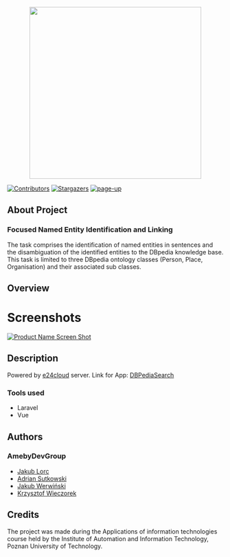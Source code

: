 <p align="center"><img src="https://github.com/KrzychuW/DBPediaSearch/blob/master/logo.svg" width="400"></p>

[![Contributors][contributors-shield]][contributors-url]
[![Stargazers][stars-shield]][stars-url]
[![page-up][page-up-shields]][page-up-url]
## About Project 

### Focused Named Entity Identification and Linking

The task comprises the identification of named entities in sentences and the disambiguation of the identified entities to the DBpedia knowledge base. This task is limited to three DBpedia ontology classes (Person, Place, Organisation) and their associated sub classes.


## Overview 
# Screenshots
[![Product Name Screen Shot][product-screenshot]](https://gamefly.pl/)

## Description
Powered by <a href="https://www.e24cloud.com/">e24cloud</a> server. 
Link for App: <a href="https://gamefly.pl/">DBPediaSearch</a> 
### Tools used
- Laravel 
- Vue

## Authors 

### AmebyDevGroup 
- <a href="https://github.com/jlorc">Jakub Lorc</a>
- <a href="https://github.com/Dens0">Adrian Sutkowski</a>
- <a href="https://github.com/WerVa">Jakub Werwiński</a>
- <a href="https://github.com/KrzychuW">Krzysztof Wieczorek</a>



## Credits

The project was made during the Applications of information technologies course held by the Institute of Automation and Information Technology, Poznan University of Technology.



<!-- MARKDOWN LINKS & IMAGES -->
[product-screenshot]: images/screenshot.png
[contributors-shield]: https://img.shields.io/github/contributors/KrzychuW/DBPediaSearch
[contributors-url]: https://github.com/KrzychuW/DBPediaSearch/graphs/contributors
[stars-shield]: https://img.shields.io/github/contributors/KrzychuW/DBPediaSearch
[stars-url]: https://github.com/KrzychuW/DBPediaSearch/stargazers
[page-up-shields]: https://img.shields.io/website?url=https%3A%2F%2Fwww.gamefly.pl%2F
[page-up-url]: https://www.gamefly.pl/
